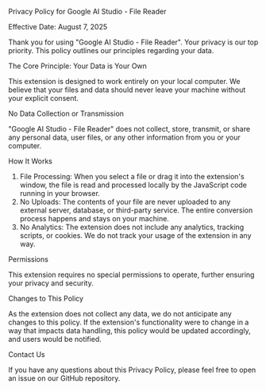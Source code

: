   Privacy Policy for Google AI Studio - File Reader

  Effective Date: August 7, 2025

  Thank you for using "Google AI Studio - File Reader". Your privacy is our top priority. This policy outlines our
  principles regarding your data.

  The Core Principle: Your Data is Your Own

  This extension is designed to work entirely on your local computer. We believe that your files and data should never
  leave your machine without your explicit consent.

  No Data Collection or Transmission

  "Google AI Studio - File Reader" does not collect, store, transmit, or share any personal data, user files, or any other 
  information from you or your computer.

  How It Works

   1. File Processing: When you select a file or drag it into the extension's window, the file is read and processed locally
      by the JavaScript code running in your browser.
   2. No Uploads: The contents of your file are never uploaded to any external server, database, or third-party service. The
      entire conversion process happens and stays on your machine.
   3. No Analytics: The extension does not include any analytics, tracking scripts, or cookies. We do not track your usage of
      the extension in any way.

  Permissions

  This extension requires no special permissions to operate, further ensuring your privacy and security.

  Changes to This Policy

  As the extension does not collect any data, we do not anticipate any changes to this policy. If the extension's
  functionality were to change in a way that impacts data handling, this policy would be updated accordingly, and users
  would be notified.

  Contact Us

  If you have any questions about this Privacy Policy, please feel free to open an issue on our GitHub repository.
